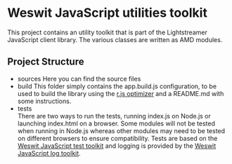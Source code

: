 # Weswit JavaScript utilities toolkit #

This project contains an utility toolkit that is part of the Lightstreamer JavaScript client library.
The various classes are written as AMD modules.
     
## Project Structure ##     

*    sources
     Here you can find the source files
*    build
     This folder simply contains the app.build.js configuration, to be used to build the library using the [r.js optimizer](https://github.com/jrburke/r.j) and a README.md with some instructions.
*    tests   
     There are two ways to run the tests, running index.js on Node.js or launching index.html on a browser. Some modules will not be tested when running in Node.js whereas other modules may need to be tested on different browsers to ensure compatibility. Tests are based on the [Weswit JavaScript test toolkit](https://github.com/weswit/utility-test-javascript) and logging is provided by the [Weswit JavaScript log toolkit](https://github.com/weswit/utility-logging-javascript).
